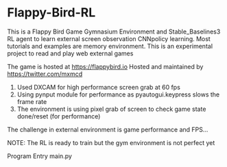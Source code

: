 # Flappy-Bird-RL

This is a Flappy Bird Game Gymnasium Environment and Stable_Baselines3 RL agent to learn external screen observation CNNpolicy learning.
Most tutorials and examples are memory environment. This is an experimental project to read and play web external games

The game is hosted at https://flappybird.io
Hosted and maintained by https://twitter.com/mxmcd



1. Used DXCAM for high performance screen grab at 60 fps
2. Using pynput module for performance  as pyautogui.keypress slows the frame rate
3. The environment is using pixel grab of screen to check game state done/reset (for performance)

The challenge in external environment is game performance and FPS... 


NOTE: The RL is ready to train but the gym environment is not perfect yet

Program Entry main.py 

   
